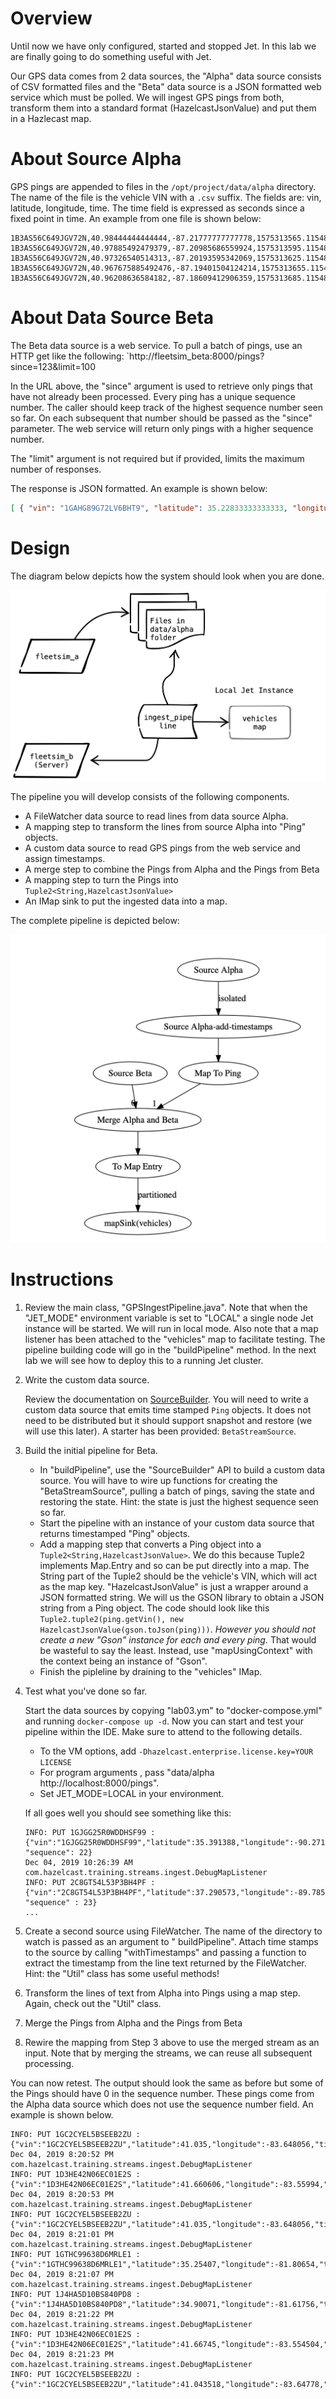 # Overview

Until now we have only configured, started and stopped Jet.  In this lab we are finally going to do something useful with Jet.

Our GPS data comes from 2 data sources, the "Alpha" data source consists of CSV formatted files and the "Beta" data source is a JSON formatted web service which must be polled.  We will ingest GPS pings from both, transform them into a standard format (HazelcastJsonValue) and put them in a Hazlecast map.

# About Source Alpha

GPS pings are appended to files in the `/opt/project/data/alpha` directory.  The name of the file is the vehicle VIN with a `.csv` suffix.  The fields are: vin, latitude, longitude, time.  The time field is expressed as seconds since a fixed point in time.  An example from one file is shown below:

```csv
1B3AS56C649JGV72N,40.98444444444444,-87.21777777777778,1575313565.115486
1B3AS56C649JGV72N,40.97885492479379,-87.20985686559924,1575313595.115486
1B3AS56C649JGV72N,40.97326540514313,-87.20193595342069,1575313625.115486
1B3AS56C649JGV72N,40.967675885492476,-87.19401504124214,1575313655.115486
1B3AS56C649JGV72N,40.96208636584182,-87.18609412906359,1575313685.115486
```

 

# About Data Source Beta

The Beta data source is a web service.  To pull a batch of pings, use an HTTP get like the following: `http://fleetsim_beta:8000/pings?since=123&limit=100

In the URL above, the "since" argument is used to retrieve only pings that have not already been processed.  Every ping has a unique sequence number.  The caller should keep track of the highest sequence number seen so far. On each subsequent that number should be passed as the "since" parameter.  The web service will return only pings with a higher sequence number.

The "limit" argument is not required but if provided, limits the maximum number of responses.  

The response is JSON formatted.  An example is shown below:

```JSON
[ { "vin": "1GAHG89G72LV6BHT9", "latitude": 35.22833333333333, "longitude": -80.84277777777777, "time": 1575381330.749117, "sequence": 27 }, { "vin": "JN1CA31DXYMVPYYZZ", "latitude": 41.035, "longitude": -83.64805555555556, "time": 1575381322.5402546 , "sequence": 28}, { "vin": "1G1ZU67866ZKWY0HX", "latitude": 33.730000000000004, "longitude": -84.38611111111112, "time": 1575381319.0953646 , "sequence": 29}, { "vin": "2D4CN5DG9B4GVNWVY", "latitude": 35.030277777777776, "longitude": -85.3125, "time": 1575381320.5347319, "sequence": 30 }, { "vin": "3FTZX08211BVJKTLU", "latitude": 39.361666666666665, "longitude": -85.37305555555555, "time": 1575381332.5957212, "sequence": 31 }, { "vin": "1GTSCTE04AZKXE5UJ", "latitude": 38.349444444444444, "longitude": -81.64, "time": 1575381331.4384263, "sequence": 32 }]
```

# Design

The diagram below depicts how the system should look when you are done.

![schematic 1](media/schematic_3.png)



The pipeline you will develop consists of the following components.

- A FileWatcher data source to read lines from data source Alpha.
- A mapping step to transform the lines from source Alpha into "Ping" objects.
- A custom data source to read GPS pings from the web service and assign timestamps.
- A merge step to combine the Pings from Alpha and the Pings from Beta
- A mapping step to turn the Pings into `Tuple2<String,HazelcastJsonValue>`
- An IMap sink to put the ingested data into a map.

The complete pipeline is depicted below:

![pipeline_2](media/pipeline_3.png)



# Instructions

1. Review the main class, "GPSIngestPipeline.java". Note that when  the "JET_MODE" environment variable is set to "LOCAL" a single node Jet instance will be started.  We will run in local mode.  Also note that a map listener has been attached to the "vehicles" map to facilitate testing.  The pipeline building code will go in the "buildPipeline" method.  In the next lab we will see how to deploy this to a running Jet cluster.

2. Write the custom data source.

   Review the documentation on [SourceBuilder](https://docs.hazelcast.org/docs/jet/3.2/manual/#source-sink-builder).  You will need to write a custom data source that emits time stamped `Ping` objects.  It does not need to be distributed but it should support snapshot and restore (we will use this later).  A starter has been provided: `BetaStreamSource`.

3. Build the initial pipeline for Beta.

   - In "buildPipeline", use the "SourceBuilder" API to build a custom data source.  You will have to wire up functions for creating the "BetaStreamSource",  pulling a batch of pings, saving the state and restoring the state.  Hint: the state is just the highest sequence seen so far.
   - Start the pipeline with an instance of your custom data source that returns timestamped "Ping" objects.  
   - Add a mapping step that converts a Ping object into a `Tuple2<String,HazelcastJsonValue>`.  We do this because Tuple2 implements Map.Entry and so can be put directly into a map.  The String part of the Tuple2 should be the vehicle's VIN, which will act as the map key.  "HazelcastJsonValue" is just a wrapper around a JSON formatted string.  We will us the GSON library to obtain a JSON string from a Ping object.  The code should look like this `Tuple2.tuple2(ping.getVin(), new HazelcastJsonValue(gson.toJson(ping)))`. _However you should not create a new  "Gson" instance for each and every ping._  That would be wasteful to say the least.  Instead, use "mapUsingContext" with the context being an instance of "Gson". 
   - Finish the pipleline by draining to the "vehicles" IMap.

4. Test what you've done so far.

   Start the data sources by copying "lab03.ym" to "docker-compose.yml" and running `docker-compose up -d`.  Now you can start and test your  pipeline within the IDE.  Make sure to attend to the following details.

   - To the VM options, add `-Dhazelcast.enterprise.license.key=YOUR LICENSE`
   - For program arguments , pass "data/alpha http://localhost:8000/pings".
   - Set JET_MODE=LOCAL in your environment.

   If all goes well you should see something like this:

   ```
   INFO: PUT 1GJGG25R0WDDHSF99 : {"vin":"1GJGG25R0WDDHSF99","latitude":35.391388,"longitude":-90.27194,"time":1.57547315E9, "sequence": 22}
   Dec 04, 2019 10:26:39 AM com.hazelcast.training.streams.ingest.DebugMapListener
   INFO: PUT 2C8GT54L53P3BH4PF : {"vin":"2C8GT54L53P3BH4PF","latitude":37.290573,"longitude":-89.785965,"time":1.57547315E9, "sequence" : 23}
   ...
   ```

5. Create a second source using FileWatcher.  The name of the directory to watch is passed as an argument to " buildPipeline".   Attach time stamps to the source by calling "withTimestamps" and passing a function to extract the timestamp from the line text returned by the FileWatcher.  Hint:  the "Util" class has some useful methods!

6. Transform the lines of text from Alpha into Pings using a map step.  Again, check out the "Util" class.

7. Merge the Pings from Alpha and the Pings from Beta

8. Rewire the mapping from Step 3 above to use the merged stream as an input.  Note that by merging the streams, we can reuse all subsequent processing.



You can now retest.  The output should look the same as before but some of the Pings should have 0 in the sequence number.  These pings come from the Alpha data source which does not use the sequence number field.  An example is shown below.

```
INFO: PUT 1GC2CYEL5BSEEB2ZU : {"vin":"1GC2CYEL5BSEEB2ZU","latitude":41.035,"longitude":-83.648056,"time":1.57550886E9,"sequence":0}
Dec 04, 2019 8:20:52 PM com.hazelcast.training.streams.ingest.DebugMapListener
INFO: PUT 1D3HE42N06EC01E2S : {"vin":"1D3HE42N06EC01E2S","latitude":41.660606,"longitude":-83.55994,"time":1.57550886E9,"sequence":150}
Dec 04, 2019 8:20:53 PM com.hazelcast.training.streams.ingest.DebugMapListener
INFO: PUT 1GC2CYEL5BSEEB2ZU : {"vin":"1GC2CYEL5BSEEB2ZU","latitude":41.035,"longitude":-83.648056,"time":1.57550886E9,"sequence":0}
Dec 04, 2019 8:21:01 PM com.hazelcast.training.streams.ingest.DebugMapListener
INFO: PUT 1GTHC99638D6MRLE1 : {"vin":"1GTHC99638D6MRLE1","latitude":35.25407,"longitude":-81.80654,"time":1.57550886E9,"sequence":151}
Dec 04, 2019 8:21:07 PM com.hazelcast.training.streams.ingest.DebugMapListener
INFO: PUT 1J4HA5D10BS840PD8 : {"vin":"1J4HA5D10BS840PD8","latitude":34.90071,"longitude":-81.61756,"time":1.57550886E9,"sequence":0}
Dec 04, 2019 8:21:22 PM com.hazelcast.training.streams.ingest.DebugMapListener
INFO: PUT 1D3HE42N06EC01E2S : {"vin":"1D3HE42N06EC01E2S","latitude":41.66745,"longitude":-83.554504,"time":1.57550886E9,"sequence":152}
Dec 04, 2019 8:21:23 PM com.hazelcast.training.streams.ingest.DebugMapListener
INFO: PUT 1GC2CYEL5BSEEB2ZU : {"vin":"1GC2CYEL5BSEEB2ZU","latitude":41.043518,"longitude":-83.64778,"time":1.57550886E9,"sequence":0}

```





